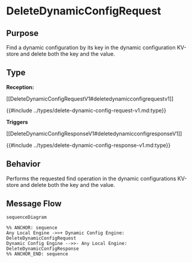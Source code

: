<div class="message">

# DeleteDynamicConfigRequest

## Purpose

<!-- ANCHOR: purpose -->
Find a dynamic configuration by its key in the dynamic configuration KV-store and delete both the key and the value.
<!-- ANCHOR_END: purpose -->

## Type

<!-- ANCHOR: type -->
**Reception:**

[[DeleteDynamicConfigRequestV1#deletedynamicconfigrequestv1]]

{{#include ../types/delete-dynamic-config-request-v1.md:type}}

**Triggers**

[[DeleteDynamicConfigResponseV1#deletedynamicconfigresponseV1]]

{{#include ../types/delete-dynamic-config-response-v1.md:type}}

<!-- ANCHOR_END: type -->

## Behavior

<!-- ANCHOR: behavior -->
Performs the requested find operation in the dynamic configurations KV-store and delete both the key and the value.
<!-- ANCHOR_END: behavior -->


## Message Flow

<!-- ANCHOR: messages -->
```mermaid
sequenceDiagram

%% ANCHOR: sequence
Any Local Engine ->>+ Dynamic Config Engine: DeleteDynamicConfigRequest
Dynamic Config Engine -->>- Any Local Engine: DeleteDynamicConfigResponse
%% ANCHOR_END: sequence
```

<!-- ANCHOR_END: messages -->

</div>